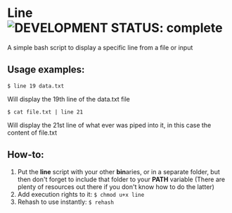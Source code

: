 # Line &nbsp; ![DEVELOPMENT STATUS: complete](https://badgen.net/badge/DEVELOPMENT%20STATUS/complete/green)

A simple bash script to display a specific line from a file or input

## Usage examples:
```console
$ line 19 data.txt
```
Will display the 19th line of the data.txt file

```console
$ cat file.txt | line 21
```
Will display the 21st line of what ever was piped into it, in this case the content of file.txt

## How-to:
1. Put the **line** script with your other **bin**aries, or in a separate folder, but then don't forget to include that folder to your **PATH** variable (There are plenty of resources out there if you don't know how to do the latter)
2. Add execution rights to it: ```$ chmod u+x line```
3. Rehash to use instantly: ```$ rehash``` 
